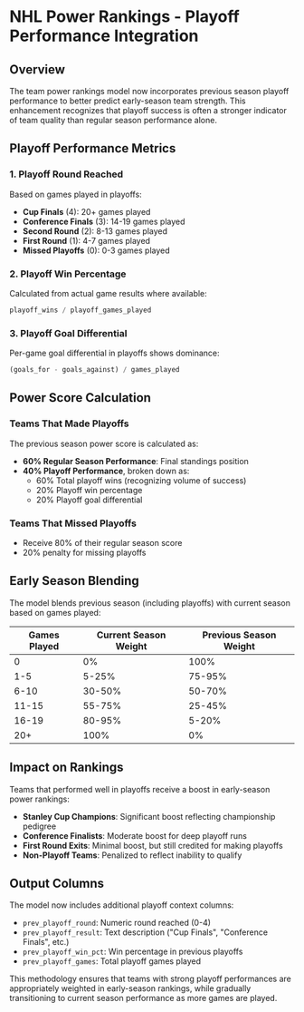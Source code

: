 # NHL Power Rankings - Playoff Performance Integration

## Overview
The team power rankings model now incorporates previous season playoff performance to better predict early-season team strength. This enhancement recognizes that playoff success is often a stronger indicator of team quality than regular season performance alone.

## Playoff Performance Metrics

### 1. Playoff Round Reached
Based on games played in playoffs:
- **Cup Finals** (4): 20+ games played
- **Conference Finals** (3): 14-19 games played  
- **Second Round** (2): 8-13 games played
- **First Round** (1): 4-7 games played
- **Missed Playoffs** (0): 0-3 games played

### 2. Playoff Win Percentage
Calculated from actual game results where available:
```sql
playoff_wins / playoff_games_played
```

### 3. Playoff Goal Differential
Per-game goal differential in playoffs shows dominance:
```sql
(goals_for - goals_against) / games_played
```

## Power Score Calculation

### Teams That Made Playoffs
The previous season power score is calculated as:
- **60% Regular Season Performance**: Final standings position
- **40% Playoff Performance**, broken down as:
  - 60% Total playoff wins (recognizing volume of success)
  - 20% Playoff win percentage
  - 20% Playoff goal differential

### Teams That Missed Playoffs
- Receive 80% of their regular season score
- 20% penalty for missing playoffs

## Early Season Blending

The model blends previous season (including playoffs) with current season based on games played:

| Games Played | Current Season Weight | Previous Season Weight |
|--------------|----------------------|------------------------|
| 0            | 0%                   | 100%                   |
| 1-5          | 5-25%                | 75-95%                 |
| 6-10         | 30-50%               | 50-70%                 |
| 11-15        | 55-75%               | 25-45%                 |
| 16-19        | 80-95%               | 5-20%                  |
| 20+          | 100%                 | 0%                     |

## Impact on Rankings

Teams that performed well in playoffs receive a boost in early-season power rankings:
- **Stanley Cup Champions**: Significant boost reflecting championship pedigree
- **Conference Finalists**: Moderate boost for deep playoff runs
- **First Round Exits**: Minimal boost, but still credited for making playoffs
- **Non-Playoff Teams**: Penalized to reflect inability to qualify

## Output Columns

The model now includes additional playoff context columns:
- `prev_playoff_round`: Numeric round reached (0-4)
- `prev_playoff_result`: Text description ("Cup Finals", "Conference Finals", etc.)
- `prev_playoff_win_pct`: Win percentage in previous playoffs
- `prev_playoff_games`: Total playoff games played

This methodology ensures that teams with strong playoff performances are appropriately weighted in early-season rankings, while gradually transitioning to current season performance as more games are played.